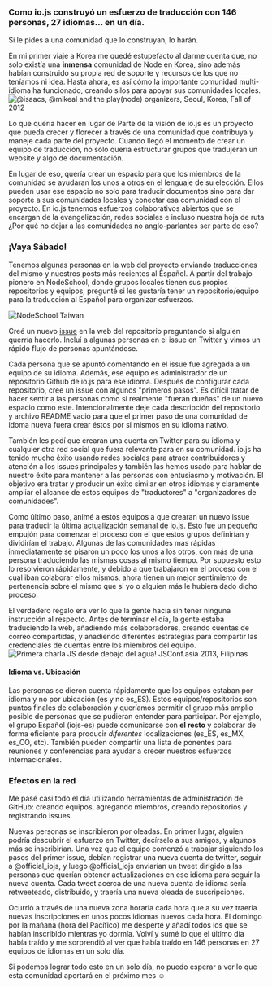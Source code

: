 ### Como io.js construyó un esfuerzo de traducción con 146 personas, 27 idiomas... en un día.

Si le pides a una comunidad que lo construyan, lo harán.

En mi primer viaje a Korea me quedé estupefacto al darme cuenta que, no solo existía una **inmensa** comunidad de Node en Korea, sino además habían construido su propia red de soporte y recursos de los que no teníamos ni idea. Hasta ahora, es así cómo la importante comunidad multi-idioma ha funcionado, creando silos para apoyar sus comunidades locales.
![@isaacs, @mikeal and the play(node) organizers, Seoul, Korea, Fall of 2012](https://d262ilb51hltx0.cloudfront.net/max/1014/1*dgwsAsTXAJsvYBOdo1KZaw.png)

Lo que quería hacer en lugar de Parte de la visión de io.js es un proyecto que pueda crecer y florecer a través de una comunidad que contribuya y maneje cada parte del proyecto. Cuando llegó el momento de crear un equipo de traducción, no sólo quería estructurar grupos que tradujeran un website y algo de documentación.

En lugar de eso, quería crear un espacio para que los miembros de la comunidad se ayudaran los unos a otros en el lenguaje de su elección. Ellos pueden usar ese espacio no solo para traducir documentos sino para dar soporte a sus comunidades locales y conectar esa comunidad con el proyecto. En io.js tenemos esfuerzos colaborativos abiertos que se encargan de la evangelización, redes sociales e incluso nuestra hoja de ruta ¿Por qué no dejar a las comunidades no anglo-parlantes ser parte de eso?

### ¡Vaya Sábado!

Tenemos algunas personas en la web del proyecto enviando traducciones del mismo y nuestros posts más recientes al Español. A partir del trabajo pionero en NodeSchool, donde grupos locales tienen sus propios repositorios y equipos, pregunté si les gustaría tener un repositorio/equipo para la traducción al Español para organizar esfuerzos.

![NodeSchool Taiwan](https://d262ilb51hltx0.cloudfront.net/max/887/1*TBi0lYS4iYoGMQsXvRB4vw.png)

Creé un nuevo [issue](https://github.com/iojs/website/issues/125) en la web del repositorio preguntando si alguien querría hacerlo. Incluí a algunas personas en el issue en Twitter y vimos un rápido flujo de personas apuntándose.

Cada persona que se apuntó comentando en el issue fue agregada a un equipo de su idioma. Además, ese equipo es administrador de un repositorio Github de io.js para ese idioma. Después de configurar cada repositorio, cree un issue con algunos "primeros pasos". Es difícil tratar de hacer sentir a las personas como si realmente "fueran dueñas" de un nuevo espacio como este. Intencionalmente deje cada descripción del repositorio y archivo README vació para que el primer paso de una comunidad de idoma nueva fuera crear éstos por si mismos en su idioma nativo.

También les pedí que crearan una cuenta en Twitter para su idioma y cualquier otra red social que fuera relevante para en su comunidad. io.js ha tenido mucho éxito usando redes sociales para atraer contribuidores y atención a los issues principales y también las hemos usado para hablar de nuestro éxito para mantener a las personas con entusiasmo y motivación. El objetivo era tratar y producir un éxito similar en otros idiomas y claramente ampliar el alcance de estos equipos de "traductores" a "organizadores de comunidades".

Como último paso, animé a estos equipos a que crearan un nuevo issue para traducir la última [actualización semanal de io.js](https://medium.com/node-js-javascript/io-js-week-of-february-6th-2015-e185388549a4). Esto fue un pequeño empujón para comenzar el proceso con el que estos grupos definirían y dividirían el trabajo. Algunas de las comunidades mas rápidas inmediatamente se pisaron un poco los unos a los otros, con más de una persona traduciendo las mismas cosas al mismo tiempo. Por supuesto esto lo resolvieron rápidamente, y debido a que trabajaron en el proceso con el cual iban colaborar ellos mismos, ahora tienen un mejor sentimiento de pertenencia sobre el mismo que si yo o alguien más le hubiera dado dicho proceso.

El verdadero regalo era ver lo que la gente hacía sin tener ninguna instrucción al respecto. Antes de terminar el día, la gente estaba traduciendo la web, añadiendo más colaboradores, creando cuentas de correo compartidas, y añadiendo diferentes estrategias para compartir las credenciales de cuentas entre los miembros del equipo.
![Primera charla JS desde debajo del agua! JSConf.asia 2013, Filipinas](https://d262ilb51hltx0.cloudfront.net/max/1737/1*sfXB3BWvgQEmzEEw8Y_sjg.png)

#### Idioma vs. Ubicación

Las personas se dieron cuenta rápidamente que los equipos estaban por idioma y no por ubicación (es y no es_ES). Estos equipos/repositorios son puntos finales de colaboración y queríamos permitir el grupo más amplio posible de personas que se pudieran entender para participar. Por ejemplo, el grupo Español (iojs-es) puede comunicarse con **el resto** y colaborar de forma eficiente para producir _diferentes_ localizaciones (es_ES, es_MX, es_CO, etc). También pueden compartir una lista de ponentes para reuniones y conferencias para ayudar a crecer nuestros esfuerzos internacionales.

### Efectos en la red

Me pasé casi todo el día utilizando herramientas de administración de GitHub: creando equipos, agregando miembros, creando repositorios y registrando issues.

Nuevas personas se inscribieron por oleadas. En primer lugar, alguien podría descubrir el esfuerzo en Twitter, decírselo a sus amigos, y algunos más se inscribirían. Una vez que el equipo comenzó a trabajar siguiendo los pasos del primer issue, debían registrar una nueva cuenta de twitter, seguir a @official_iojs, y luego @official_iojs enviarían un tweet dirigido a las personas que querían obtener actualizaciones en ese idioma para seguir la nueva cuenta. Cada tweet acerca de una nueva cuenta de idioma sería retweeteado, distribuido, y traería una nueva oleada de suscripciones.

Ocurrió a través de una nueva zona horaria cada hora que a su vez traería nuevas inscripciones en unos pocos idiomas nuevos cada hora. El domingo por la mañana (hora del Pacífico) me desperté y añadí todos los que se habían inscribido mientras yo dormía. Volví y sumé lo que el último día había traído y me sorprendió al ver que había traído en 146 personas en 27 equipos de idiomas en un solo día.

Si podemos lograr todo esto en un solo día, no puedo esperar a ver lo que esta comunidad aportará en el próximo mes ☺
